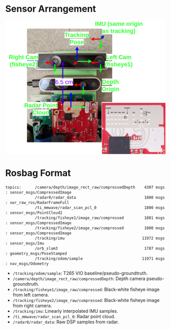 # Sensor Arrangement
<img src="coords_1843.png" width="600" />

# Rosbag Format

```shell script
topics:      /camera/depth/image_rect_raw/compressedDepth    4307 msgs    : sensor_msgs/CompressedImage
             /radar0/radar_data                              1800 msgs    : xwr_raw_ros/RadarFrameFull 
             /ti_mmwave/radar_scan_pcl_0                     1800 msgs    : sensor_msgs/PointCloud2    
             /tracking/fisheye1/image_raw/compressed         1801 msgs    : sensor_msgs/CompressedImage
             /tracking/fisheye2/image_raw/compressed         1800 msgs    : sensor_msgs/CompressedImage
             /tracking/imu                                  11972 msgs    : sensor_msgs/Imu            
             /orb_slam3                                      1787 msgs    : geometry_msgs/PoseStamped  
             /tracking/odom/sample                          11971 msgs    : nav_msgs/Odometry
```

- `/tracking/odom/sample`: T265 VIO baseline/pseudo-groundtruth.
- `/camera/depth/image_rect_raw/compressedDepth`: Depth camera pseudo-groundtruth.
- `/tracking/fisheye1/image_raw/compressed`:  Black-white fisheye image from left camera.
- `/tracking/fisheye2/image_raw/compressed`:  Black-white fisheye image from right camera.
- `/tracking/imu`: Linearly interpolated IMU samples.
- `/ti_mmwave/radar_scan_pcl_0`:  Radar point cloud.
- `/radar0/radar_data`: Raw DSP samples from radar.

